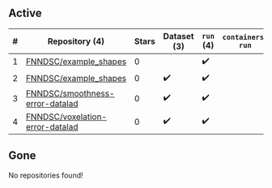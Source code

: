 ## Active
| # | Repository (4) | Stars | Dataset (3) | `run` (4) | `containers-run` |
| --- | --- | --- | --- | --- | --- |
| 1 | [FNNDSC/example_shapes](https://github.com/FNNDSC/example_shapes) | 0 |  | :heavy_check_mark: |  |
| 2 | [FNNDSC/example_shapes](https://github.com/FNNDSC/example_shapes) | 0 | :heavy_check_mark: | :heavy_check_mark: |  |
| 3 | [FNNDSC/smoothness-error-datalad](https://github.com/FNNDSC/smoothness-error-datalad) | 0 | :heavy_check_mark: | :heavy_check_mark: |  |
| 4 | [FNNDSC/voxelation-error-datalad](https://github.com/FNNDSC/voxelation-error-datalad) | 0 | :heavy_check_mark: | :heavy_check_mark: |  |

## Gone
No repositories found!
